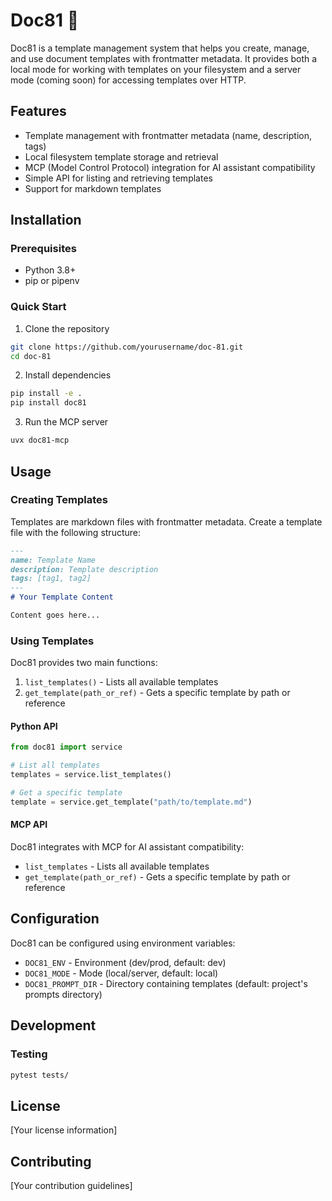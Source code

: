 # Doc81 🚀

Doc81 is a template management system that helps you create, manage, and use document templates with frontmatter metadata. It provides both a local mode for working with templates on your filesystem and a server mode (coming soon) for accessing templates over HTTP.

## Features

- Template management with frontmatter metadata (name, description, tags)
- Local filesystem template storage and retrieval
- MCP (Model Control Protocol) integration for AI assistant compatibility
- Simple API for listing and retrieving templates
- Support for markdown templates

## Installation

### Prerequisites

- Python 3.8+
- pip or pipenv

### Quick Start

1. Clone the repository
```bash
git clone https://github.com/yourusername/doc-81.git
cd doc-81
```

2. Install dependencies
```bash
pip install -e .
pip install doc81
```

3. Run the MCP server
```bash
uvx doc81-mcp
```

## Usage

### Creating Templates

Templates are markdown files with frontmatter metadata. Create a template file with the following structure:

```markdown
---
name: Template Name
description: Template description
tags: [tag1, tag2]
---
# Your Template Content

Content goes here...
```

### Using Templates

Doc81 provides two main functions:

1. `list_templates()` - Lists all available templates
2. `get_template(path_or_ref)` - Gets a specific template by path or reference

#### Python API

```python
from doc81 import service

# List all templates
templates = service.list_templates()

# Get a specific template
template = service.get_template("path/to/template.md")
```

#### MCP API

Doc81 integrates with MCP for AI assistant compatibility:

- `list_templates` - Lists all available templates
- `get_template(path_or_ref)` - Gets a specific template by path or reference

## Configuration

Doc81 can be configured using environment variables:

- `DOC81_ENV` - Environment (dev/prod, default: dev)
- `DOC81_MODE` - Mode (local/server, default: local)
- `DOC81_PROMPT_DIR` - Directory containing templates (default: project's prompts directory)

## Development

### Testing

```bash
pytest tests/
```

## License

[Your license information]

## Contributing

[Your contribution guidelines]
